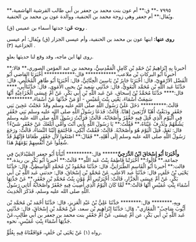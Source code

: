 ٧٩٩٥ -** ق:** أم عون بنت محمد بن جعفر بن أَبي طالب القرشية الهاشمية،** ويُقال:** أم جعفر وهي زوجة محمد بن الحنفية، ووالدة عون بن محمد بن الحنفية.

**روت عَن:** جدتها أسماء بن عميس (ق) .

**روى عنها:** ابنها عون بن محمد بن الحنفية، وأم عيسى الجزار (ق) ويُقال: أم عيسى الخزاعية (٣) .

روى لها ابن ماجه، وقد وقع لنا حديثها بعلوٍ.

أخبرنا بِهِ إِبْرَاهِيمُ بْنُ حَمْدِ بْنِ كَامِلٍ الْمَقْدِسِيُّ، ومحمد بن عبد المؤمن الصوري،** قالا:** أخبرنا أَبُو البركات بْن ملاعب،************ قال:************ أَخْبَرَنَا القاضي أَبُو الْفَضْل الأُرْمَوِيّ، قال: أَخْبَرَنَا جَابِرُ بْنُ يَاسِينَ الْحِنَّائِيُّ، قال: أَخْبَرَنَا أَبُو طَاهِرٍ الْمُخَلَّصِ، قال: حَدَّثَنَا عَبد اللَّهِ بْن مُحَمَّد الْبَغَوِيُّ، قال: حَدَّثَنِي سَعِيد بْنُ يحيى الأُمَوِي، قال: حَدَّثَنَاأَبِي،**** قال:**** حَدَّثَنَا مُحَمَّدُ بْنُ إسحاق، عَنْ عَبد اللَّهِ بْنِ أَبي بَكْرٍ، عَنْ أُمِّ عِيسَى الْخُزَاعِيَّةِ أَنَّهَا سَمِعَتْ أَسْمَاءَ، يَعْنِي بِنْتَ عُمَيْسٍ - أَوْ مَنْ حَدَّثَهَا عَنْ أَسْمَاءَ،********** قَالَتْ:********** دَخَلَ عَلَيَّ رَسُول اللَّهِ صلى الله عليه وسلم وقَدْ عَجَنْتُ عَجِينَ بَنِي جَعْفَرٍ ودَبَغْتُ أُهُبًا لأَرْبَعِينَ إِهَابًا. قَالَتْ: فَدَعَا رَسُولُ اللَّهِ صلى الله عليه وسلم بَنِي جَعْفَرٍ فِي الْيَوْمِ الَّذِي قُتِلَ فِيهِ جَعْفَرٌ وأَصْحَابُهُ، قَالَتْ: فَرَأَيْتُ رَسُولَ اللَّهِ صلى الله عليه وسلم يَشُمُّهُمْ وتَذْرِفُ عَيْنَاهُ،** فَقُلْتُ:** يَا رَسُولَ اللَّهِ بِأَبِي أَنْتَ وأُمِّي أَبَلَغَكَ عَنْ جَعْفَرٍ شَيْءٌ؟ قال: نَعَمْ، قُتِلَ الْيَوْمَ هُوَ وأَصْحَابُهُ. قَالَتْ: فَقُمْتُ أَبْكِي، فَاجْتَمَعَ إِلَيْنَا النِّسَاءُ، قَالَتْ: ورَجَعَ رَسُولُ اللَّهِ صلى الله عليه وسلم إِلَى أَهْلِهِ،** فَقَالَ:** اصْنَعُوا لآلِ جَعْفَرٍ طَعَامًا فَإِنَّهُمْ قَدْ شُغِلُوا عَنْ أَنْفُسِهِمْ يَوْمَهُمْ هَذَا.

**وأَخْبَرَنَا أَبُو إِسْحَاقَ ابْنُ الدَّرَجِيِّ******** قال:********** أَنْبَأَنَا أَبُو جعفر الصَّيْدَلانِيّ فِي جماعة،** قَالُوا:** أَخْبَرَتْنا فَاطِمَةُ بِنْتُ عَبد اللَّهِ** قَالَتْ:** أخبرنا أَبُو بَكْرِ بن ريذة،** قالت:** أخبرنا أَبُو الْقَاسِمِ الطَّبَرَانِيُّ، قال: حَدَّثَنَا مَحْمُودُ بْنُ مُحَمَّدٍ الْوَاسِطِيُّ، قال: حَدَّثَنَا يَحْيَى بْنُ خَلَفٍ، قال: حَدَّثَنَا عبد الاعلى، عَنْ مُحَمَّد بْن إِسْحَاقَ، قال: حدثني عَبد اللَّهِ بْن أَبي بَكْرٍ، عَنْ أُمِّ عِيسَى الْجَزَّارِ، قَالَتْ: أَخْبَرَتْنِي أُمُّ عَوْنٍ بِنْتُ مُحَمَّدِ بْنِ جَعْفَرٍ،** عَنْ جَدِّتِهَا أَسْمَاءَ بِنْتِ عُمَيْسٍ أَنَّهَا قَالَتْ:** لَمَّا كَانَ الْيَوْمُ الَّذِي أُصِيبَ فِيهِ جَعْفَرٌ وأَصْحَابُهُ أَتَانِي رَسُولُ اللَّهِ صلى الله عليه وسلم، فَذَكَرَ الْحَدِيثَ.

وبِهِ،******** قال:******** حَدَّثَنَا عَلِيُّ بْنُ عَبْدِ الْعَزِيزِ، قال: حَدَّثَنَا أَحْمَد بْن مُحَمَّد بْن أَيُّوبَ صَاحِبُ" الْمَغَازِي"، قال: حَدَّثَنَا إِبْرَاهِيم بْن سعد، عَنْ مُحَمَّد بْنِ إِسْحَاقَ، قال: حَدَّثَنِي عَبد اللَّهِ بْنِ أَبي بَكْرٍ، عن أُمِّ عِيسَى، عَنْ أُمِّ جَعْفَرٍ بنت محمد بن جعفر بن أَبي طَالِبٍ،عَنْ جَدِّتِهَا أَسْمَاءَ بِنْتِ عُمَيْسٍ، نحوه.

رواه (١) عَنْ يَحْيَى بْن خَلَفٍ، فَوَافَقْنَاهُ فِيهِ بِعُلُوٍّ.